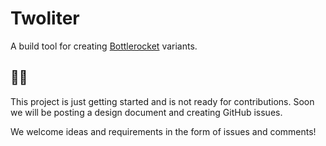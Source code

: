 # Twoliter

A build tool for creating [Bottlerocket] variants.

[Bottlerocket]: https:github.com/bottlerocket-os/bottlerocket

## 🚧👷 

This project is just getting started and is not ready for contributions.
Soon we will be posting a design document and creating GitHub issues.

We welcome ideas and requirements in the form of issues and comments!

